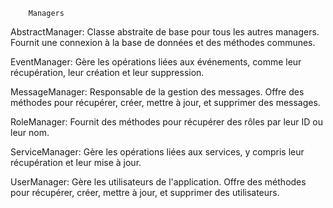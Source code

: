         Managers

AbstractManager: Classe abstraite de base pour tous les autres managers. Fournit une connexion à la base de données et des méthodes communes.

EventManager: Gère les opérations liées aux événements, comme leur récupération, leur création et leur suppression.

MessageManager: Responsable de la gestion des messages. Offre des méthodes pour récupérer, créer, mettre à jour, et supprimer des messages.

RoleManager: Fournit des méthodes pour récupérer des rôles par leur ID ou leur nom.

ServiceManager: Gère les opérations liées aux services, y compris leur récupération et leur mise à jour.

UserManager: Gère les utilisateurs de l'application. Offre des méthodes pour récupérer, créer, mettre à jour, et supprimer des utilisateurs.